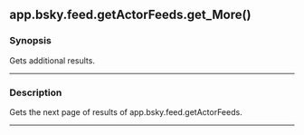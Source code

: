 app.bsky.feed.getActorFeeds.get_More()
--------------------------------------




### Synopsis
Gets additional results.



---


### Description

Gets the next page of results of app.bsky.feed.getActorFeeds.



---
